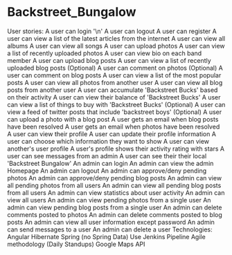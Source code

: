 # Backstreet_Bungalow

User stories:
A user can login '\n'
A user can logout
A user can register
A user can view a list of the latest articles from the internet
A user can view all albums
A user can view all songs
A user can upload photos
A user can view a list of recently uploaded photos
A user can view bio on each band member
A user can upload blog posts
A user can view a list of recently uploaded blog posts
(Optional) A user can comment on photos
(Optional) A user can comment on blog posts
A user can view a list of the most popular posts
A user can view all photos from another user
A user can view all blog posts from another user
A user can accumulate 'Backstreet Bucks' based on their activity
A user can view their balance of 'Backstreet Bucks'
A user can view a list of things to buy with 'Backstreet Bucks'
(Optional) A user can view a feed of twitter posts that include 'backstreet boys'
(Optional) A user can upload a photo with a blog post
A user gets an email when blog posts have been resolved
A user gets an email when photos have been resolved
A user can view their profile
A user can update their profile information
A user can choose which information they want to show
A user can view another's user profile
A user's profile shows their activity rating with stars
A user can see messages from an admin
A user can see their their local 'Backstreet Bungalow'
An admin can login
An admin can view the admin Homepage
An admin can logout
An admin can approve/deny pending photos
An admin can approve/deny pending blog posts
An admin can view all pending photos from all users
An admin can view all pending blog posts from all users
An admin can view statistics about user activity
An admin can view all users
An admin can view pending photos from a single user
An admin can view pending blog posts from a single user
An admin can delete comments posted to photos
An admin can delete comments posted to blog posts
An admin can view all user information except password
An admin can send messages to a user
An admin can delete a user
Technologies:
Angular
Hibernate
Spring (no Spring Data)
Use Jenkins Pipeline
Agile methodology (Daily Standups)
Google Maps API 
